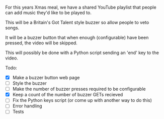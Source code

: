 For this years Xmas meal, we have a shared YouTube playlist that people can add music they'd like to be played to.

This will be a Britain's Got Talent style buzzer so allow people to veto songs.

It will be a buzzer button that when enough (configurable) have been pressed, the video will be skipped.

This will possibly be done with a Python script sending an 'end' key to the video.

Todo:

- [x] Make a buzzer button web page
- [ ] Style the buzzer
- [ ] Make the number of buzzer presses required to be configurable
- [x] Keep a count of the number of buzzer GETs recieved
- [ ] Fix the Python keys script (or come up with another way to do this)
- [ ] Error handling
- [ ] Tests
